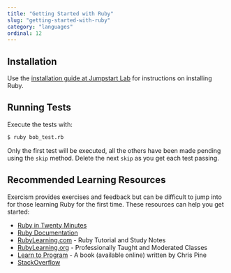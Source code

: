 ```yaml
---
title: "Getting Started with Ruby"
slug: "getting-started-with-ruby"
category: "languages"
ordinal: 12
---
```


## Installation

Use the [installation guide at Jumpstart Lab](http://tutorials.jumpstartlab.com/topics/environment/environment.html) for instructions on installing Ruby.

## Running Tests

Execute the tests with:

```bash
$ ruby bob_test.rb
```

Only the first test will be executed, all the others have been made pending
using the `skip` method. Delete the next `skip` as you get each test passing.

## Recommended Learning Resources

Exercism provides exercises and feedback but can be difficult to jump into for those learning Ruby for the first time. These resources can help you get started:

* [Ruby in Twenty Minutes](https://www.ruby-lang.org/en/documentation/quickstart/)
* [Ruby Documentation](http://ruby-doc.org/)
* [RubyLearning.com](http://www.rubylearning.com/) - Ruby Tutorial and Study Notes
* [RubyLearning.org](http://rubylearning.org/classes/) - Professionally Taught and Moderated Classes
* [Learn to Program](http://pine.fm/LearnToProgram/) - A book (available online) written by Chris Pine
* [StackOverflow](http://stackoverflow.com/)
